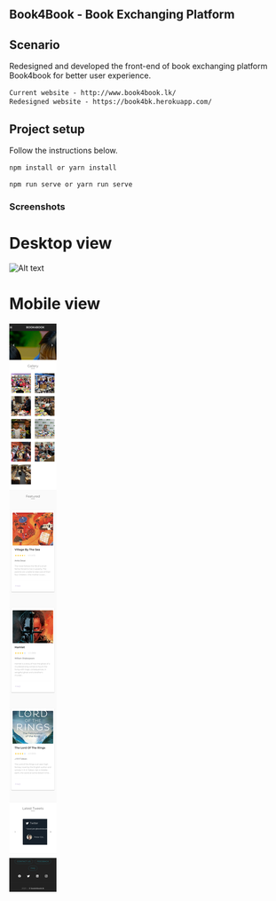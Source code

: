 ## Book4Book - Book Exchanging Platform

## Scenario

Redesigned and developed the front-end of book exchanging platform Book4book for better user experience.

```
Current website - http://www.book4book.lk/
Redesigned website - https://book4bk.herokuapp.com/
```


## Project setup

Follow the instructions below.

```
npm install or yarn install
```
```
npm run serve or yarn run serve
```

### Screenshots

# Desktop view

![Alt text](screencaptures\large.png?raw=true "Desktop view")

# Mobile view

![Alt text](screencaptures\small.jpg?raw=true "Mobile view")